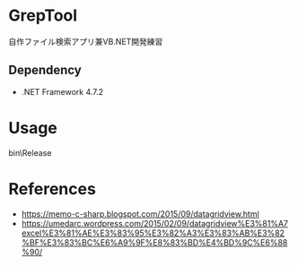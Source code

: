 # GrepTool
自作ファイル検索アプリ兼VB.NET開発練習

## Dependency
 -  .NET Framework 4.7.2
 
# Usage
bin\Release

# References
 - https://memo-c-sharp.blogspot.com/2015/09/datagridview.html
 - https://umedarc.wordpress.com/2015/02/09/datagridview%E3%81%A7excel%E3%81%AE%E3%83%95%E3%82%A3%E3%83%AB%E3%82%BF%E3%83%BC%E6%A9%9F%E8%83%BD%E4%BD%9C%E6%88%90/
